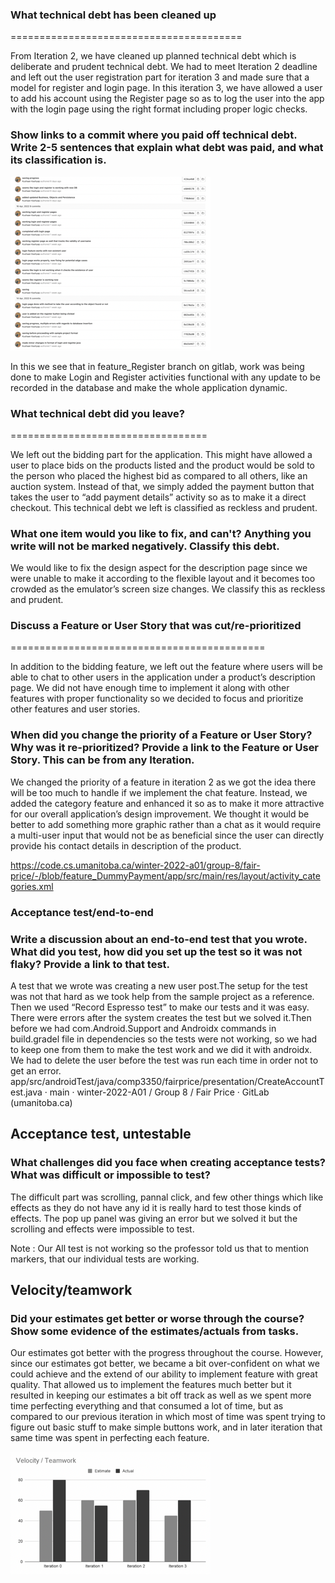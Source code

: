 ### What technical debt has been cleaned up
========================================


From Iteration 2, we have cleaned up planned technical debt which is deliberate and prudent technical debt. We had to meet Iteration 2 deadline and left out the user registration part for iteration 3 and made sure that a model for register and login page. In this iteration 3, we have allowed a user to add his account using the Register page so as to log the user into the app with the login page using the right format including proper logic checks. 


### Show links to a commit where you paid off technical debt. Write 2-5 sentences that explain what debt was paid, and what its classification is.

![title](Images/commitsDebt.png)

  


In this we see that in feature_Register branch on gitlab, work was being done to make Login and Register activities functional with any update to be recorded in the database and make the whole application dynamic. 

### What technical debt did you leave?
==================================


We left out the bidding part for the application. This might have allowed a user to place bids on the products listed and the product would be sold to the person who placed the highest bid as compared to all others, like an auction system. 
Instead of that, we simply added the payment button that takes the user to “add payment details” activity so as to make it a direct checkout. This technical debt we left is classified as reckless and prudent.


### What one item would you like to fix, and can't? Anything you write will not be marked negatively. Classify this debt.


We would like to fix the design aspect for the description page since we were unable to make it according to the flexible layout and it becomes too crowded as the emulator’s screen size changes. We classify this as reckless and prudent.




### Discuss a Feature or User Story that was cut/re-prioritized
============================================


In addition to the bidding feature, we left out the feature where users will be able to chat to other users in the application under a product’s description page. We did not have enough time to implement it along with other features with proper functionality so we decided to focus and prioritize other features and user stories.




### When did you change the priority of a Feature or User Story? Why was it re-prioritized? Provide a link to the Feature or User Story. This can be from any Iteration.


We changed the priority of a feature in iteration 2 as we got the idea there will be too much to handle if we implement the chat feature. Instead, we added the category feature and enhanced it so as to make it more attractive for our overall application’s design improvement. We thought it would be better to add something more graphic rather than a chat as it would require a multi-user input that would not be as beneficial since the user can directly provide his contact details in description of the product. 


https://code.cs.umanitoba.ca/winter-2022-a01/group-8/fair-price/-/blob/feature_DummyPayment/app/src/main/res/layout/activity_categories.xml



### Acceptance test/end-to-end



### Write a discussion about an end-to-end test that you wrote. What did you test, how did you set up the test so it was not flaky? Provide a link to that test.

A test that we wrote was creating a new user post.The setup for the test was not that hard as we took help from the sample project as a reference. Then we used “Record Espresso test” to make our tests and it was easy. There were errors after the system creates the test but we solved it.Then before we had com.Android.Support and Androidx commands in build.gradel  file in dependencies so the tests were not working, so we had to keep one from them to make the test work and we did it with androidx. We had to delete the user before the test was run each time in order not to get an error.
app/src/androidTest/java/comp3350/fairprice/presentation/CreateAccountTest.java · main · winter-2022-A01 / Group 8 / Fair Price · GitLab (umanitoba.ca)


## Acceptance test, untestable

### What challenges did you face when creating acceptance tests? What was difficult or impossible to test?

The difficult part was scrolling, pannal click, and few other things which like effects as they do not have any id it is really hard to test those kinds of effects. The pop up panel was giving an error but we solved it but the scrolling and effects were impossible to test. 



Note : Our All test is not working so the professor told us that to mention markers, that our individual tests are working.  




## Velocity/teamwork

### Did your estimates get better or worse through the course? Show some evidence of the estimates/actuals from tasks.


Our estimates got better with the progress throughout the course. However, since our estimates got better, we became a bit over-confident on what we could achieve and the extend of our ability to implement feature with great quality. That allowed us to implement the features much better but it resulted in keeping our estimates a bit off track as well as we spent more time perfecting everything and that consumed a lot of time, but as compared to our previous iteration in which most of time was spent trying to figure out basic stuff to make simple buttons work, and in later iteration that same time was spent in perfecting each feature.


![title](Images/velocity.png)



